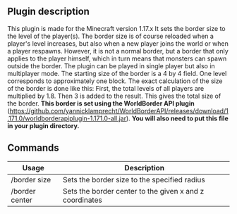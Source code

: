## Plugin description

This plugin is made for the Minecraft version 1.17.x
It sets the border size to the level of the player(s).
The border size is of course reloaded when a player's level increases, but also when a new player joins the world or when a player respawns.
However, it is not a normal border, but a border that only applies to the player himself, which in turn means that monsters can spawn outside the border.
The plugin can be played in single player but also in multiplayer mode. The starting size of the border is a 4 by 4 field. One level corresponds to approximately one block.
The exact calculation of the size of the border is done like this:
First, the total levels of all players are multiplied by 1.8. Then 3 is added to the result. This gives the total size of the border.
**This border is set using the WorldBorder API plugin** (https://github.com/yannicklamprecht/WorldBorderAPI/releases/download/1.171.0/worldborderapiplugin-1.171.0-all.jar). **You will also need to put this file in your plugin directory.**

## Commands
| Usage | Description |
| --------------- | --------------- |
| /border size <radius> | Sets the border size to the specified radius |
| /border center <x> <z> | Sets the border center to the given x and z coordinates |

